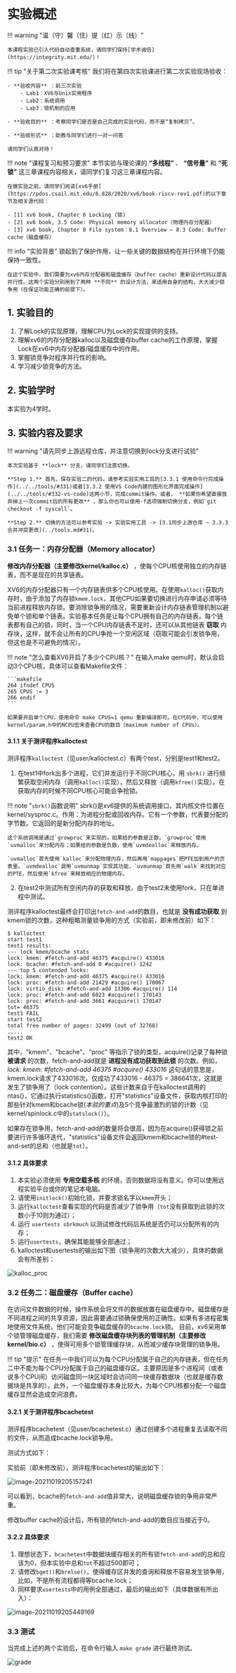 # 实验概述

!!! warning "温（守）馨（住）提（红）示（线）"
    
    本课程实验已引入代码自动查重系统，请同学们保持[学术诚信](https://integrity.mit.edu/)！
    

!!! tip "关于第二次实验课考核"
    我们将在第四次实验课进行第二次实验现场验收：  

    - **验收内容** ：前三次实验
        - Lab1：XV6与Unix实用程序
        - Lab2：系统调用
        - Lab3：锁机制的应用  
      
    - **验收目的** ：考察同学们是否是自己完成的实验代码，而不是“复制拷贝”。  
      
    - **验收形式** ：助教与同学们进行一对一问答  
      
    请同学们认真对待！
    

!!! note   "课程复习和预习要求"
    本节实验与理论课的 **“多线程”** 、  **“信号量”**   和 **“死锁”** 这三章课程内容相关，请同学们复习这三章课程内容。

    在做实验之前，请同学们阅读[xv6手册](https://pdos.csail.mit.edu/6.828/2020/xv6/book-riscv-rev1.pdf)的以下章节及相关源代码：
    
    - [1] xv6 book, Chapter 6 Locking (锁)
    - [2] xv6 book, 3.5 Code: Physical memory allocator（物理内存分配器）
    - [3] xv6 book, Chapter 8 File system：8.1 Overview ~ 8.3 Code: Buffer cache（磁盘缓存）

!!! info   "实验背景"
    锁起到了保护作用，让一些关键的数据结构在并行环境下仍能保持一致性。
    

    在这个实验中，我们需要为xv6内存分配器和磁盘缓存（buffer cache）重新设计代码以提高并行性。这两个实验分别用到了两种 **不同** 的设计方法，来适用自身的结构，大大减少锁争用（在保证功能正确的前提下）。


## 1.  实验目的

   1. 了解Lock的实现原理，理解CPU为Lock的实现提供的支持。  
   2. 理解xv6的内存分配器kalloc以及磁盘缓存buffer cache的工作原理，掌握Lock在xv6中内存分配器/磁盘缓存中的作用。  
   3. 掌握锁竞争对程序并行性的影响。  
   4. 学习减少锁竞争的方法。
    

## 2.  实验学时

本实验为4学时。
    

## 3.  实验内容及要求

!!! warning   "请先同步上游远程仓库，并注意切换到lock分支进行试验"
 
    本次实验基于 **lock** 分支，请同学们注意切换。

    **Step 1.** 首先，保存实验二的代码，请参考实验实用工具的[3.3.1 使用命令行完成操作](../../tools/#331)或者[3.3.2 使用VS Code内建的图形化界面完成操作](../../tools/#332-vs-code)这两小节，完成commit操作。或者， **如果你希望直接放弃掉上一次commit后的所有更改** ，那么你也可以使用-f选项强制切换分支，例如`git checkout -f syscall`。

    **Step 2.** 切换的方法可以参考实验 -> 实验实用工具 -> [3.1同步上游仓库 ~ 3.3.3 合并冲突更改](../tools.md#31)。


### 3.1 任务一：内存分配器（Memory allocator）

**修改内存分配器（主要修改kernel/kalloc.c）** ，使每个CPU核使用独立的内存链表，而不是现在的共享链表。

XV6的内存分配器只有一个内存链表供多个CPU核使用。在使用`kalloc()`获取内存时，由于添加了内存锁`kmem.lock`，其他CPU如果要切换进行内存申请必须等待当前进程释放内存锁。要消除锁争用的情况，需要重新设计内存链表管理机制以避免单个锁和单个链表。实验基本任务是让每个CPU拥有自己的内存链表，每个链表都有自己的锁，同时，当一个CPU内存链表不足时，还可以从其他链表 **窃取** 内存块，这样，就不会让所有的CPU争抢一个空闲区域（窃取可能会引发锁争用，但这也是不可避免的情况）。

!!! note   "怎么查看XV6开启了多少个CPU核？"
    在输入make qemu时，默认会启动3个CPU核，具体可以查看Makefile文件：

    ```makefile
    264 ifndef CPUS
    265 CPUS := 3
    266 endif
    ```

    如果要开启单个CPU，使用命令 make CPUS=1 qemu 重新编译即可。在C代码中，可以使用kernel/param.h中的NCPU宏来查看CPU的数目（maximum number of CPUs）。

#### 3.1.1 关于测评程序kalloctest

测评程序`kalloctest`（见user/kalloctest.c）有两个test，分别是test1和test2。

1) 在test1中fork出多个进程，它们并发运行于不同CPU核心，用 `sbrk()` 进行频繁获取空闲内存（调用`kalloc()`实现），然后又释放（调用`kfree()`实现）。在获取内存的时候不同CPU核心可能会争抢锁。

!!! note   "`sbrk()`函数说明"
    sbrk()是xv6提供的系统调用接口，其内核文件位置在kernel/sysproc.c。作用：为进程分配或回收内存。它有一个参数，代表要分配的字节数。它返回的是新分配内存的地址。
    
    这个系统调用是通过`growproc`来实现的。如果给的参数是正数，`growproc`使用`uvmalloc`来分配内存；如果给的参数是负数，使用`uvmdealloc`来释放内存。
    
    `uvmalloc`首先使用`kalloc`来分配物理内存，然后再用`mappages`把PTE加到用户的页表里。`uvmdealloc`调用`uvmunmap`实现其功能，`uvmunmap`首先用`walk`来找到对应的PTE，然后使用`kfree`来释放相应的物理内存。

2) 在test2中测试所有空闲内存的获取和释放，由于test2未使用fork，只在单进程中测试。
   
测评程序kalloctest最终会打印出`fetch-and-add`的数目，也就是 **没有成功获取** 到kmem锁的次数，这种粗略测量锁争用的方式（实验前，即未修改前）如下：

```console
$ kalloctest
start test1
test1 results:
--- lock kmem/bcache stats
lock: kmem: #fetch-and-add 46375 #acquire() 433016
lock: bcache: #fetch-and-add 0 #acquire() 1242
--- top 5 contended locks:
lock: kmem: #fetch-and-add 46375 #acquire() 433016
lock: proc: #fetch-and-add 21429 #acquire() 170067
lock: virtio_disk: #fetch-and-add 13306 #acquire() 114
lock: proc: #fetch-and-add 6023 #acquire() 170143
lock: proc: #fetch-and-add 3661 #acquire() 170147
tot= 46375
test1 FAIL
start test2
total free number of pages: 32499 (out of 32768)
.....
test2 OK
```

其中，"kmem"、"bcache"、"proc" 等指示了锁的类型，acquire()记录了每种锁 **被请求** 的次数，fetch-and-add就是 **进程没有成功获取到此锁** 的次数。例如， *lock: kmem: #fetch-and-add 46375 #acquire() 433016* 这句话的意思是，kmem.lock请求了433016次，仅成功了433016 - 46375 = 386641次，这就是发生了锁争用了（lock contention）。这些计数来自于在kalloctest调用的ntas()，它通过执行statistics()函数，打开"statistics"设备文件，获取内核打印的那些针对kmem和bcache锁(*本验的重点*)及5个竞争最激烈的锁的计数（见kernel/spinlock.c中的`statslock()`）。

如果存在锁争用，fetch-and-add的数量将会很高，因为在acquire()获得锁之前要进行许多循环迭代，"statistics"设备文件会返回kmem和bcache锁的#test-and-set的总和（也就是`tot`）。

#### 3.1.2 具体要求

1)   本实验必须使用 **专用空载多核** 的环境，否则数据将没有意义。你可以使用远程实验平台或你的笔记本电脑。  
2)   请使用`initlock()`初始化锁，并要求锁名字以`kmem`开头；  
3)   运行`kalloctest`查看实现的代码是否减少了锁争用（`tot`没有获取到此锁的次数小于10则为通过）；  
4)   运行 `usertests sbrkmuch` 以测试修改代码后系统是否仍可以分配所有的内存；  
5)   运行`usertests`，确保其能能够全部通过；  
6)   kalloctest和usertests的输出如下图（锁争用的次数大大减少），具体的数据会有所差别：

![kalloc_proc](part1.assets/kalloc_proc.jpg)
    

### 3.2 任务二：磁盘缓存（Buffer cache）
    
在访问文件数据的时候，操作系统会将文件的数据放置在磁盘缓存中。磁盘缓存是不同进程之间的共享资源，因此需要通过锁确保使用的正确性。如果有多进程密集地使用文件系统，他们可能会竞争磁盘缓存的`bcache.lock`锁。
目前，xv6采用单个锁管理磁盘缓存，我们需要 **修改磁盘缓存块列表的管理机制（主要修改kernel/bio.c）** ，使得可用多个锁管理缓存块，从而减少缓存块管理的锁争用。

!!! tip   "提示"
    在任务一中我们可以为每个CPU分配属于自己的内存链表，但在任务二中不能为每个CPU分配属于自己的磁盘缓存区。主要原因是多个进程间（或者说多个CPU间）访问磁盘同一块区域时会访问同一块缓存数据块（也就是缓存数据块是共享的），此外，一个磁盘缓存本身比较大，为每个CPU核都分配一个磁盘缓存显然会造成空间浪费。

#### 3.2.1 关于测评程序bcachetest

测评程序bcachetest（见user/bcachetest.c）通过创建多个进程重复去读取不同的文件，从而造成bcache.lock锁争用。

测试方式如下：

实验前（即未修改前），测评程序bcachetest的输出如下：

![image-20211019205157241](part1.assets/image-20211019205157241.png)

可以看到，bcache的`fetch-and-add`值非常大，说明磁盘缓存锁的争用非常严重。

修改buffer cache的设计后，所有锁的fetch-and-add的数目应当接近于0。

#### 3.2.2 具体要求

1)   理想状态下，`bcachetest`中数据块缓存相关的所有锁`fetch-and-add`的总和应该为0，但本实验中总和`tot`不超过500即可；  
2)   请修改`bget()`和`brelse()`，使得缓存区并发的查询和释放不容易发生锁争用，比如，不是所有流程都得等bcache.lock；  
3)   同样要求`usertests`中的用例全部通过，最后的输出如下（具体数据有所出入）：  

![image-20211019205449169](part1.assets/image-20211019205449169.png)


### 3.3 测试

当完成上述的两个实验后，在命令行输入 `make grade` 进行最终测试。

![grade](part1.assets/grade-16349752282893.png)
